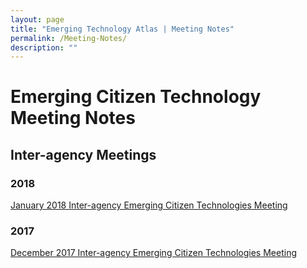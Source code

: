 ```yaml
---
layout: page
title: "Emerging Technology Atlas | Meeting Notes"
permalink: /Meeting-Notes/
description: ""
---
```

# Emerging Citizen Technology Meeting Notes
## Inter-agency Meetings
### 2018
[January 2018 Inter-agency Emerging Citizen Technologies Meeting](https://gsa.github.io/emerging-technology-atlas/2018-01-Meeting/)

### 2017
[December 2017 Inter-agency Emerging Citizen Technologies Meeting](https://gsa.github.io/emerging-technology-atlas/2017-12-Meeting/) 
